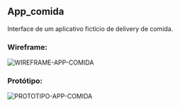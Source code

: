 ## App_comida
Interface de um aplicativo fictício de delivery de comida.

### Wireframe:
![WIREFRAME-APP-COMIDA](https://user-images.githubusercontent.com/95611970/192712690-2f84fa78-ca21-4c67-aecc-11c2e2422b0e.png)


### Protótipo:
![PROTOTIPO-APP-COMIDA](https://user-images.githubusercontent.com/95611970/192712582-161f3005-93b3-4c47-8700-8f48a48ca4e0.png)

